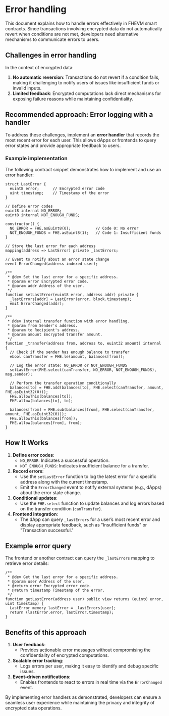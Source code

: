 # Error handling

This document explains how to handle errors effectively in FHEVM smart contracts. Since transactions involving encrypted data do not automatically revert when conditions are not met, developers need alternative mechanisms to communicate errors to users.

## **Challenges in error handling**

In the context of encrypted data:

1. **No automatic reversion**: Transactions do not revert if a condition fails, making it challenging to notify users of issues like insufficient funds or invalid inputs.
2. **Limited feedback**: Encrypted computations lack direct mechanisms for exposing failure reasons while maintaining confidentiality.

## **Recommended approach: Error logging with a handler**

To address these challenges, implement an **error handler** that records the most recent error for each user. This allows dApps or frontends to query error states and provide appropriate feedback to users.

### **Example implementation**

The following contract snippet demonstrates how to implement and use an error handler:

```solidity
struct LastError {
  euint8 error;      // Encrypted error code
  uint timestamp;    // Timestamp of the error
}

// Define error codes
euint8 internal NO_ERROR;
euint8 internal NOT_ENOUGH_FUNDS;

constructor() {
  NO_ERROR = FHE.asEuint8(0);           // Code 0: No error
  NOT_ENOUGH_FUNDS = FHE.asEuint8(1);   // Code 1: Insufficient funds
}

// Store the last error for each address
mapping(address => LastError) private _lastErrors;

// Event to notify about an error state change
event ErrorChanged(address indexed user);

/**
 * @dev Set the last error for a specific address.
 * @param error Encrypted error code.
 * @param addr Address of the user.
 */
function setLastError(euint8 error, address addr) private {
  _lastErrors[addr] = LastError(error, block.timestamp);
  emit ErrorChanged(addr);
}

/**
 * @dev Internal transfer function with error handling.
 * @param from Sender's address.
 * @param to Recipient's address.
 * @param amount Encrypted transfer amount.
 */
function _transfer(address from, address to, euint32 amount) internal {
  // Check if the sender has enough balance to transfer
  ebool canTransfer = FHE.le(amount, balances[from]);

  // Log the error state: NO_ERROR or NOT_ENOUGH_FUNDS
  setLastError(FHE.select(canTransfer, NO_ERROR, NOT_ENOUGH_FUNDS), msg.sender);

  // Perform the transfer operation conditionally
  balances[to] = FHE.add(balances[to], FHE.select(canTransfer, amount, FHE.asEuint32(0)));
  FHE.allowThis(balances[to]);
  FHE.allow(balances[to], to);

  balances[from] = FHE.sub(balances[from], FHE.select(canTransfer, amount, FHE.asEuint32(0)));
  FHE.allowThis(balances[from]);
  FHE.allow(balances[from], from);
}
```

## **How It Works**

1. **Define error codes**:
   - `NO_ERROR`: Indicates a successful operation.
   - `NOT_ENOUGH_FUNDS`: Indicates insufficient balance for a transfer.
2. **Record errors**:
   - Use the `setLastError` function to log the latest error for a specific address along with the current timestamp.
   - Emit the `ErrorChanged` event to notify external systems (e.g., dApps) about the error state change.
3. **Conditional updates**:
   - Use the `FHE.select` function to update balances and log errors based on the transfer condition (`canTransfer`).
4. **Frontend integration**:
   - The dApp can query `_lastErrors` for a user’s most recent error and display appropriate feedback, such as "Insufficient funds" or "Transaction successful."

## **Example error query**

The frontend or another contract can query the `_lastErrors` mapping to retrieve error details:

```solidity
/**
 * @dev Get the last error for a specific address.
 * @param user Address of the user.
 * @return error Encrypted error code.
 * @return timestamp Timestamp of the error.
 */
function getLastError(address user) public view returns (euint8 error, uint timestamp) {
  LastError memory lastError = _lastErrors[user];
  return (lastError.error, lastError.timestamp);
}
```

## **Benefits of this approach**

1. **User feedback**:
   - Provides actionable error messages without compromising the confidentiality of encrypted computations.
2. **Scalable error tracking**:
   - Logs errors per user, making it easy to identify and debug specific issues.
3. **Event-driven notifications**:
   - Enables frontends to react to errors in real time via the `ErrorChanged` event.

By implementing error handlers as demonstrated, developers can ensure a seamless user experience while maintaining the privacy and integrity of encrypted data operations.
